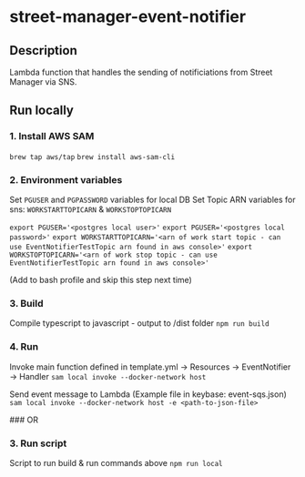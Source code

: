 # street-manager-event-notifier

## Description
Lambda function that handles the sending of notificiations from Street Manager via SNS.

## Run locally
### 1. Install AWS SAM
`brew tap aws/tap`
`brew install aws-sam-cli`

### 2. Environment variables
Set `PGUSER` and `PGPASSWORD` variables for local DB
Set Topic ARN variables for sns: `WORKSTARTTOPICARN` & `WORKSTOPTOPICARN`

`export PGUSER='<postgres local user>'`
`export PGUSER='<postgres local password>'`
`export WORKSTARTTOPICARN='<arn of work start topic - can use EventNotifierTestTopic arn found in aws console>'`
`export WORKSTOPTOPICARN='<arn of work stop topic - can use EventNotifierTestTopic arn found in aws console>'`

(Add to bash profile and skip this step next time)

### 3. Build
Compile typescript to javascript - output to /dist folder
`npm run build`

### 4. Run
Invoke main function defined in template.yml -> Resources -> EventNotifier -> Handler
`sam local invoke --docker-network host`

Send event message to Lambda (Example file in keybase: event-sqs.json)
`sam local invoke --docker-network host -e <path-to-json-file>`

### OR

### 3. Run script
Script to run build & run commands above
`npm run local`

